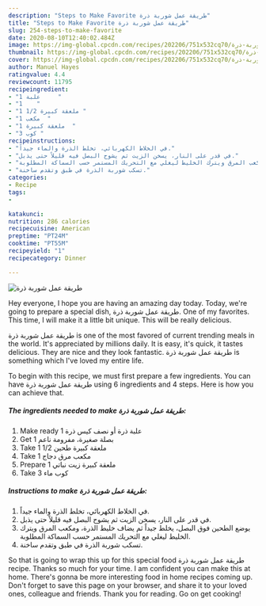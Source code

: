 ```yaml
---
description: "Steps to Make Favorite طريقة عمل شوربة ذرة"
title: "Steps to Make Favorite طريقة عمل شوربة ذرة"
slug: 254-steps-to-make-favorite
date: 2020-08-10T12:40:02.484Z
image: https://img-global.cpcdn.com/recipes/202206/751x532cq70/الصورة-الرئيسية-لوصفةطريقة-عمل-شوربة-ذرة.jpg
thumbnail: https://img-global.cpcdn.com/recipes/202206/751x532cq70/الصورة-الرئيسية-لوصفةطريقة-عمل-شوربة-ذرة.jpg
cover: https://img-global.cpcdn.com/recipes/202206/751x532cq70/الصورة-الرئيسية-لوصفةطريقة-عمل-شوربة-ذرة.jpg
author: Manuel Hayes
ratingvalue: 4.4
reviewcount: 11795
recipeingredient:
- "1 علبة     "
- "1    "
- "1 1/2 ملعقة كبيرة "
- "1 مكعب  "
- "1 ملعقة كبيرة  "
- "3 كوب "
recipeinstructions:
- "في الخلاط الكهربائي، تخلط الذرة والماء جيداً."
- "في قدر على النار، يسخن الزيت ثم يشوح البصل فيه قليلاً حتى يذبل."
- "يوضع الطحين فوق البصل، يخلط جيداً ثم يضاف خليط الذرة، ومكعب المرق ويترك الخليط ليغلي مع التحريك المستمر حسب السماكة المطلوبة."
- "تسكب شوربة الذرة في طبق وتقدم ساخنة."
categories:
- Recipe
tags:
- 

katakunci:  
nutrition: 286 calories
recipecuisine: American
preptime: "PT24M"
cooktime: "PT55M"
recipeyield: "1"
recipecategory: Dinner

---
```



![طريقة عمل شوربة ذرة](https://img-global.cpcdn.com/recipes/202206/751x532cq70/الصورة-الرئيسية-لوصفةطريقة-عمل-شوربة-ذرة.jpg)

Hey everyone, I hope you are having an amazing day today. Today, we're going to prepare a special dish, طريقة عمل شوربة ذرة. One of my favorites. This time, I will make it a little bit unique. This will be really delicious.



طريقة عمل شوربة ذرة is one of the most favored of current trending meals in the world. It's appreciated by millions daily. It is easy, it's quick, it tastes delicious. They are nice and they look fantastic. طريقة عمل شوربة ذرة is something which I've loved my entire life.


To begin with this recipe, we must first prepare a few ingredients. You can have طريقة عمل شوربة ذرة using 6 ingredients and 4 steps. Here is how you can achieve that.

<!--inarticleads1-->

##### The ingredients needed to make طريقة عمل شوربة ذرة:

1. Make ready 1 علبة ذرة أو نصف كيس ذرة
1. Get 1 بصلة صغيرة، مفرومة ناعم
1. Take 1 1/2 ملعقة كبيرة طحين
1. Take 1 مكعب مرق دجاج
1. Prepare 1 ملعقة كبيرة زيت نباتي
1. Take 3 كوب ماء




<!--inarticleads2-->

##### Instructions to make طريقة عمل شوربة ذرة:

1. في الخلاط الكهربائي، تخلط الذرة والماء جيداً.
1. في قدر على النار، يسخن الزيت ثم يشوح البصل فيه قليلاً حتى يذبل.
1. يوضع الطحين فوق البصل، يخلط جيداً ثم يضاف خليط الذرة، ومكعب المرق ويترك الخليط ليغلي مع التحريك المستمر حسب السماكة المطلوبة.
1. تسكب شوربة الذرة في طبق وتقدم ساخنة.




So that is going to wrap this up for this special food طريقة عمل شوربة ذرة recipe. Thanks so much for your time. I am confident you can make this at home. There's gonna be more interesting food in home recipes coming up. Don't forget to save this page on your browser, and share it to your loved ones, colleague and friends. Thank you for reading. Go on get cooking!
